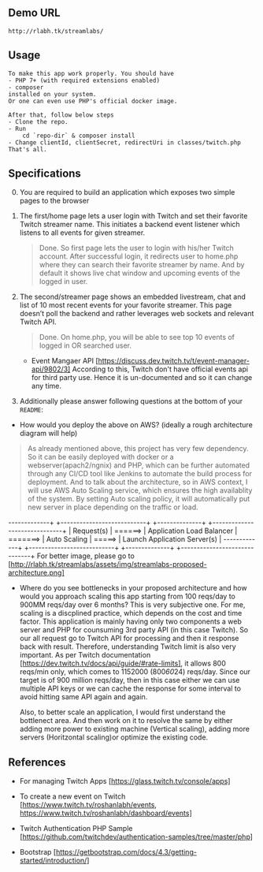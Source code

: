 ## Demo URL
    http://rlabh.tk/streamlabs/
    
## Usage
    To make this app work properly. You should have
    - PHP 7+ (with required extensions enabled)
    - composer
    installed on your system.
    Or one can even use PHP's official docker image.

    After that, follow below steps
    - Clone the repo.
    - Run 
        cd `repo-dir` & composer install
    - Change clientId, clientSecret, redirectUri in classes/twitch.php
    That's all.

## Specifications

0. You are required to build an application which exposes two simple pages to the browser

1. The first/home page lets a user login with Twitch and set their favorite Twitch streamer name. This initiates a backend event
   listener which listens to all events for given streamer.
    > Done. So first page lets the user to login with his/her Twitch account. After successful login, it redirects user to home.php where they can search their favorite streamer by name. And by default it shows live chat window and upcoming events of the logged in user.

2. The second/streamer page shows an embedded livestream, chat and list of 10 most recent events for your favorite streamer. This page
   doesn’t poll the backend and rather leverages web sockets and relevant Twitch API.
   > Done. On home.php, you will be able to see top 10 events of logged in OR searched user.
    
    * Event Mangaer API
    [https://discuss.dev.twitch.tv/t/event-manager-api/9802/3]
    According to this, Twitch don't have official events api for third party use. Hence it is un-documented and so it can change any time.

3. Additionally please answer following questions at the bottom of your `README`:
- How would you deploy the above on AWS? (ideally a rough architecture diagram will help)
> As already mentioned above, this project has very few dependency. So it can be easily deployed with docker or a webserver(apach2/ngnix) and PHP, which can be further automated through any CI/CD tool like Jenkins to automate the build process for deployment.
And to talk about the architecture, so in AWS context, I will use AWS Auto Scaling service, which ensures the high availablity of the system. By setting Auto scaling policy, it will automatically put new server in place depending on the traffic or load.

  -------------+         +---------------------------+          +--------------+        +------------------------------+
  | Request(s) | ======> | Application Load Balancer | =======> | Auto Scaling | =====> | Launch Application Server(s) |
  -------------+         +---------------------------+          +--------------+        +------------------------------+
  For better image, please go to [http://rlabh.tk/streamlabs/assets/img/streamlabs-proposed-architecture.png]

- Where do you see bottlenecks in your proposed architecture and how would you approach scaling this app starting from 100 reqs/day to
   900MM reqs/day over 6 months?
    This is very subjective one. For me, scaling is a discplined practice, which depends on the cost and time factor.
    This application is mainly having only two components a web server and PHP for counsuming 3rd party API (in this case Twitch). So our all request go to Twitch API for processing and then it response back with result. Therefore, understanding Twitch limit is also very important. As per Twitch documentation [https://dev.twitch.tv/docs/api/guide/#rate-limits], it allows 800 reqs/min only, which comes to 1152000 (800*60*24) reqs/day. Since our target is of 900 million reqs/day, then in this case either we can use multiple API keys or we can cache the response for some interval to avoid hitting same API again and again.

    Also, to better scale an application, I would first understand the bottlenect area. And then work on it to resolve the same by either adding more power to existing machine (Vertical scaling), adding more servers (Horitzontal scaling)or optimize the existing code.

## References
* For managing Twitch Apps
[https://glass.twitch.tv/console/apps]

* To create a new event on Twitch
[https://www.twitch.tv/roshanlabh/events, https://www.twitch.tv/roshanlabh/dashboard/events]

* Twitch Authentication PHP Sample
[https://github.com/twitchdev/authentication-samples/tree/master/php]

* Bootstrap
[https://getbootstrap.com/docs/4.3/getting-started/introduction/]
